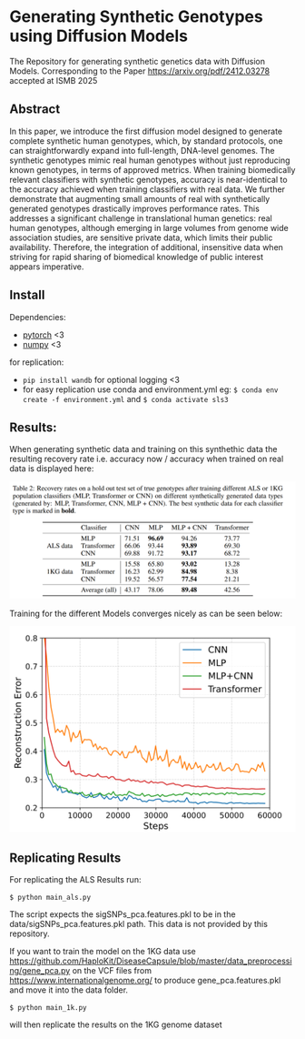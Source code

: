 # Generating Synthetic Genotypes using Diffusion Models

The Repository for generating synthetic genetics data with Diffusion Models. Corresponding to the Paper https://arxiv.org/pdf/2412.03278 accepted at ISMB 2025

## Abstract

In this paper, we introduce the first diffusion model designed to generate complete synthetic human genotypes, which, by standard protocols, one can straightforwardly expand into full-length, DNA-level genomes.
The synthetic genotypes mimic real human genotypes without just reproducing known genotypes, in terms of approved metrics. When training biomedically relevant classifiers with synthetic genotypes, accuracy is near-identical to the accuracy achieved when training classifiers with real data. We further demonstrate that augmenting small amounts of real with synthetically generated genotypes drastically improves performance rates. This addresses a significant challenge in translational human genetics: real human genotypes, although emerging in large volumes from genome wide association studies, are sensitive private data, which limits their public availability. Therefore, the integration of additional, insensitive data when striving for rapid sharing of biomedical knowledge of public interest appears imperative.

## Install

Dependencies:

- [pytorch](https://pytorch.org) <3
- [numpy](https://numpy.org/install/) <3

for replication:
- `pip install wandb` for optional logging <3
- for easy replication use conda and environment.yml eg:
`$ conda env create -f environment.yml` and `$ conda activate sls3`

## Results:
When generating synthetic data and training on this synthethic data the resulting recovery rate i.e. accuracy now / accuracy when trained on real data is displayed here:

![Recovery Rates](figures/Recovery_Rates.png)

Training for the different Models converges nicely as can be seen below:

![Reconstruction Error](figures/recerror.png)





## Replicating Results
For replicating the ALS Results run:

```
$ python main_als.py
```
The script expects the sigSNPs_pca.features.pkl to be in the data/sigSNPs_pca.features.pkl path. This data is not provided by this repository.


If you want to train the model on the 1KG data use https://github.com/HaploKit/DiseaseCapsule/blob/master/data_preprocessing/gene_pca.py on the VCF files from https://www.internationalgenome.org/ to produce gene_pca.features.pkl and move it into the data folder.
```
$ python main_1k.py
```
will then replicate the results on the 1KG genome dataset
